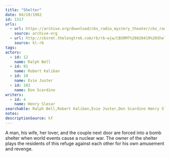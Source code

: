 ```yaml
---
title: "Shelter"
date: 04/19/1982
id: 1317
urls: 
  - url: https://archive.org/download/cbs_radio_mystery_theater/cbs_radio_mystery_theater-1301-1350.zip/cbs_radio_mystery_theater-1301-1350%2Fcbsrmt_1317_shelter.mp3
    source: archive-org
  - url: http://cbsrmt.thelongtrek.com/rb/rb-wjw/CBSRMT%20820419%20Shelter_wjw.mp3
    source: kl-rb
tags: 
actors:  
  - id: 12
    name: Ralph Bell  
  - id: 91
    name: Robert Kaliban  
  - id: 10
    name: Evie Juster  
  - id: 102
    name: Don Scardino
writers:  
  - id: 4
    name: Henry Slesar
searchable: Ralph Bell,Robert Kaliban,Evie Juster,Don Scardino Henry Slesar
notes: 
descriptionSource: kf
---
```

A man, his wife, her lover, and the couple next door are forced into a bomb shelter when world events cause a nuclear war. The owner of the shelter plays the residents of this refuge against each other for his own amusement and revenge.